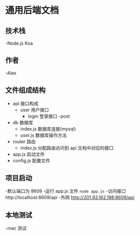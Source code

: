 # 通用后端文档

## 技术栈

-Node.js Koa

## 作者

-Alex

## 文件组成结构

- api 接口构成
  - user 用户接口
    - login 登录接口 -post
- db 数据库
  - index.js 数据库连接(mysql)
  - user.js 数据库操作方法
- router 路由
  - index.js 分配路由访问到 api 文档中对应的接口
- app.js 启动文件
- config.js 配置文件

## 项目启动

-默认端口为 8609 -运行 app.js 文件
`node app.js` -访问接口 http://localhost:8609/api -外网 http://201.93.162.198:8609/api

## 本地测试

-mac 测试
